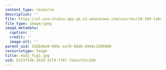 ```yaml
---
content_type: resource
description: ''
file: https://ol-ocw-studio-app-qa.s3.amazonaws.com/courses/20-109-laboratory-fundamentals-in-biological-engineering-spring-2010/b123754b3b2d31f477677a2ec531c2de_m1d2_fig1.jpg
file_type: image/jpeg
image_metadata:
  caption: ''
  credit: ''
  image-alt: ''
parent_uid: 52bbd0a9-989c-ea78-b8db-094bc1580980
resourcetype: Image
title: m1d2_fig1.jpg
uid: b123754b-3b2d-31f4-7767-7a2ec531c2de
---
```

